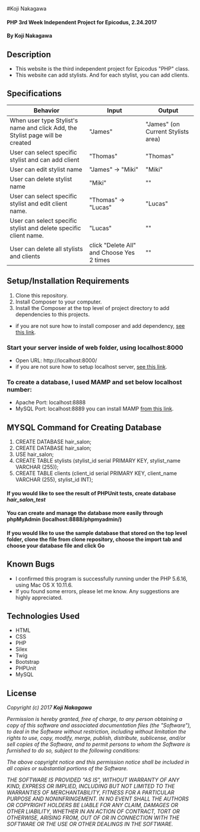 #Koji Nakagawa

#### PHP 3rd Week Independent Project for Epicodus, 2.24.2017

#### By Koji Nakagawa

## Description
* This website is the third independent project for Epicodus "PHP" class.
* This website can add stylists. And for each stylist, you can add clients.

## Specifications

|Behavior|Input|Output|
|--------|-----|------|
| When user type Stylist's name and click Add, the Stylist page will be created | "James"  | "James" (on Current Stylists area) |
| User can select specific stylist and can add client | "Thomas" | "Thomas"|
| User can edit stylist name | "James" -> "Miki" | "Miki" |
| User can delete stylist name | "Miki" | "" |
| User can select specific stylist and edit client name. | "Thomas" -> "Lucas" | "Lucas" |
| User can select specific stylist and delete specific client name. | "Lucas" | "" |
| User can delete all stylists and clients | click "Delete All" and Choose Yes 2 times | "" |

## Setup/Installation Requirements
1. Clone this repository.
2. Install Composer to your computer.
3. Install the Composer at the top level of project directory to add dependencies to this projects.
* if you are not sure how to install composer and add dependency, [see this link](https://www.learnhowtoprogram.com/php/object-oriented-php/composer).


### Start your server inside of web folder, using localhost:8000
* Open URL: http://localhost:8000/
* if you are not sure how to setup localhost server, [see this link](https://www.learnhowtoprogram.com/php/php-basics/meet-the-server).

### To create a database, I used MAMP and set below localhost number:
* Apache Port: localhost:8888
* MySQL Port: localhost:8889
you can install MAMP [from this link](https://www.mamp.info/en/).


## MYSQL Command for Creating Database
1. CREATE DATABASE hair_salon;
2. CREATE DATABASE hair_salon;
3. USE hair_salon;
4. CREATE TABLE stylists (stylist_id serial PRIMARY KEY, stylist_name VARCHAR (255));
5. CREATE TABLE clients (client_id serial PRIMARY KEY, client_name VARCHAR (255), stylist_id INT);

#### If you would like to see the result of PHPUnit tests, create database _hair_salon_test_
#### You can create and manage the database more easily through phpMyAdmin (localhost:8888/phpmyadmin/)

#### If you would like to use the sample database that stored on the top level folder, clone the file from clone repository, choose the import tab and choose your database file and click Go


## Known Bugs
* I confirmed this program is successfully running under the PHP 5.6.16, using Mac OS X 10.11.6.
* If you found some errors, please let me know. Any suggestions are highly appreciated.

## Technologies Used
* HTML
* CSS
* PHP
* Silex
* Twig
* Bootstrap
* PHPUnit
* MySQL

## License

_Copyright (c) 2017 **Koji Nakagawa**_

_Permission is hereby granted, free of charge, to any person obtaining a copy
of this software and associated documentation files (the "Software"), to deal
in the Software without restriction, including without limitation the rights
to use, copy, modify, merge, publish, distribute, sublicense, and/or sell
copies of the Software, and to permit persons to whom the Software is
furnished to do so, subject to the following conditions:_

_The above copyright notice and this permission notice shall be included in all
copies or substantial portions of the Software._

_THE SOFTWARE IS PROVIDED "AS IS", WITHOUT WARRANTY OF ANY KIND, EXPRESS OR
IMPLIED, INCLUDING BUT NOT LIMITED TO THE WARRANTIES OF MERCHANTABILITY,
FITNESS FOR A PARTICULAR PURPOSE AND NONINFRINGEMENT. IN NO EVENT SHALL THE
AUTHORS OR COPYRIGHT HOLDERS BE LIABLE FOR ANY CLAIM, DAMAGES OR OTHER
LIABILITY, WHETHER IN AN ACTION OF CONTRACT, TORT OR OTHERWISE, ARISING FROM,
OUT OF OR IN CONNECTION WITH THE SOFTWARE OR THE USE OR OTHER DEALINGS IN THE
SOFTWARE._
